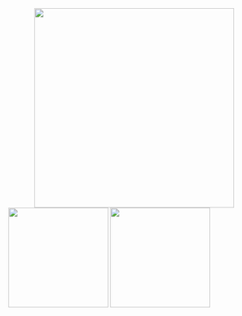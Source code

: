 <div style="text-align:center;">      
  <img height="400em" src="https://media.discordapp.net/attachments/818216226694234155/1001313777146404904/spike.gif">
</div>
<div>
  <img height="200em" src="https://github-readme-stats.vercel.app/api?username=igor-sasaoka&show_icons=true&theme=onedark">
  <img height="200em" src="https://github-readme-stats.vercel.app/api/top-langs/?username=igor-sasaoka&theme=onedark">
</div>
